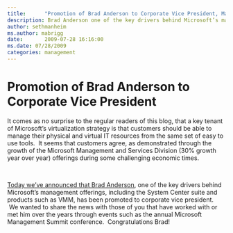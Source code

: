 ```yaml
---
title:      "Promotion of Brad Anderson to Corporate Vice President, Management and Services Division"
description: Brad Anderson one of the key drivers behind Microsoft’s management offerings, including the System Center suite and products such as VMM, has been promoted to corporate vice president.
author: sethmanheim
ms.author: mabrigg
date:       2009-07-28 16:16:00
ms.date: 07/28/2009
categories: management
---
```

# Promotion of Brad Anderson to Corporate Vice President
It comes as no surprise to the regular readers of this blog, that a key tenant of Microsoft’s virtualization strategy is that customers should be able to manage their physical and virtual IT resources from the same set of easy to use tools.  It seems that customers agree, as demonstrated through the growth of the Microsoft Management and Services Division (30% growth year over year) offerings during some challenging economic times.

 

[Today we’ve announced that Brad Anderson](https://blogs.technet.com/systemcenter/archive/2009/07/28/brad-anderson-promoted-to-corporate-vice-president-of-management-and-services-division.aspx "Brad Anderson promotion to CVP"), one of the key drivers behind Microsoft’s management offerings, including the System Center suite and products such as VMM, has been promoted to corporate vice president.  We wanted to share the news with those of you that have worked with or met him over the years through events such as the annual Microsoft Management Summit conference.  Congratulations Brad!
